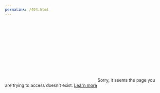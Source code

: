 ```yaml
---
permalink: /404.html
---
```


<embed type="image/jpg" src="/images/404.jpg" width="300" height="200">
Sorry, it seems the page you are trying to access doesn't exist.
<a href="https://en.wikipedia.org/wiki/HTTP_404">Learn more</a>
